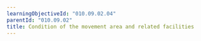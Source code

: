 ```yaml
---
learningObjectiveId: "010.09.02.04"
parentId: "010.09.02"
title: Condition of the movement area and related facilities
---
```

